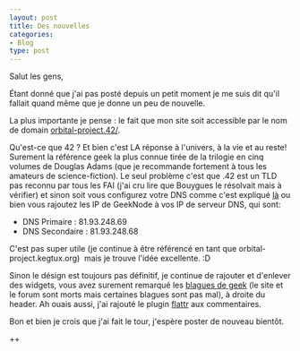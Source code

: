 ```yaml
---
layout: post
title: Des nouvelles
categories:
- Blog
type: post
---
```

Salut les gens,

Étant donné que j'ai pas posté depuis un petit moment je me suis dit qu'il fallait quand même que je donne un peu de nouvelle.

La plus importante je pense : le fait que mon site soit accessible par le nom de domain [orbital-project.42/](http://orbital-project.42).

Qu'est-ce que 42 ? Et bien c'est LA réponse à l'univers, à la vie et au reste! Surement la référence geek la plus connue tirée de la trilogie en cinq volumes de Douglas Adams (que je recommande fortement à tous les amateurs de science-fiction). Le seul problème c'est que .42 est un TLD pas reconnu par tous les FAI (j'ai cru lire que Bouygues le résolvait mais à vérifier) et sinon soit vous configurez votre DNS comme c'est expliqué [là](https://www.42registry.org/) ou bien vous rajoutez les IP de GeekNode à vos IP de serveur DNS, qui sont:

* DNS Primaire : 81.93.248.69
* DNS Secondaire : 81.93.248.68

C'est pas super utile (je continue à être référencé en tant que orbital-project.kegtux.org)  mais je trouve l'idée excellente. :D

Sinon le désign est toujours pas définitif, je continue de rajouter et d'enlever des widgets, vous avez surement remarqué les [blagues de geek](http://www.blaguesdegeek.com/) (le site et le forum sont morts mais certaines blagues sont pas mal), à droite du header. Ah ouais aussi, j'ai rajouté le plugin [flattr](http://flattr.com/) aux commentaires.

Bon et bien je crois que j'ai fait le tour, j'espère poster de nouveau bientôt.

++
